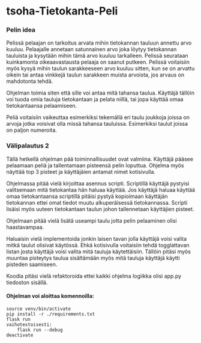 # tsoha-Tietokanta-Peli


### Pelin idea
Pelissä pelaajan on tarkoitus arvata mihin tietokannan tauluun annettu arvo kuuluu. Pelaajalle annetaan satunnainen arvo joka löytyy tietokannan tauluista ja kysytään mihin tämä arvo kuuluu tarkalleen. Pelissä seurataan kuinkamonta oikeaavastausta pelaaja on saanut putkeen. Pelissä voitaisiin myös kysyä mihin taulun sarakkeeseen arvo kuuluu sitten, kun se on arvattu oikein tai antaa vinkkejä taulun sarakkeen muista arvoista, jos arvaus on mahdotonta tehdä.

Ohjelman toimia siten että sille voi antaa mitä tahansa taulua. Käyttäjä tällöin voi tuoda omia tauluja tietokantaan ja pelata niillä, tai jopa käyttää omaa tietokantaansa pelaamiseen.

Peliä voitaisiin vaikeuttaa esimerkiksi tekemällä eri taulu joukkoja joissa on arvoja jotka voisivat olla missä tahansa tauluissa. Esimerkiksi taulut joissa on paljon numeroita.

### Välipalautus 2
Tällä hetkellä ohjelman pää toiminnallisuudet ovat valmiina. Käyttäjä pääsee pelaamaan peliä ja tallentamaan pisteensä pelin loputtua. Ohjelma myös näyttää top 3 pisteet ja käyttäjäien antamat nimet kotisivulla. 

Ohjelmassa pitää vielä kirjoittaa asennus scripti. Scriptillä käyttäjä pystyisi valitsemaan mitä tietokantaa hän haluaa käyttää. Jos käyttäjä haluaa käyttää omaa tietokantaansa scriptillä pitäisi pystyä kopioimaan käyttäjän tietokannan ettei omat tiedot muutu alkuperäisessä tietokannassa. Scripti lisäisi myös uuteen tietokantaan taulun johon tallennetaan käyttäjien pisteet.

Ohjelmaan pitää vielä lisätä useampi taulu jotta pelin pelaaminen olisi haastavampaa.

Haluaisin vielä implementoida jonkin laisen tavan jolla käyttäjä voisi valita mitkä taulut olisivat käytössä. Ehkä kotisivulla voitaisiin tehdä togglattavan listan josta käyttäjä voisi valita mitä tauluja käytettäisiin. Tällöin pitäsi myös muuntaa pisteytys taulua sisältämään myös mitä tauluja käyttäjä käytti pisteden saamiseen.

Koodia pitäsi vielä refaktoroida ettei kaikki ohjelma logiikka olisi app.py tiedoston sisällä.


#### Ohjelman voi aloittaa komennoilla:
    source venv/bin/activate
    pip install -r ./requirements.txt
    flask run
    vaihotestoisesti:
        flask run --debug
    deactivate